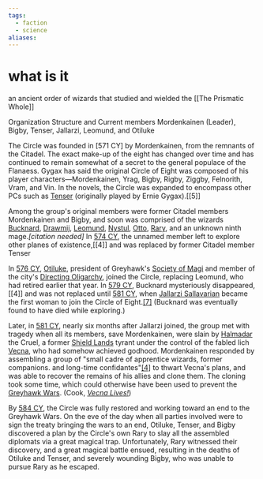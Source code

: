 ```yaml
---
tags:
  - faction
  - science
aliases:
---
```


 # what is it
 an ancient order of wizards that studied and wielded the [[The Prismatic Whole]]

Organization Structure and Current members
Mordenkainen (Leader), Bigby, Tenser, Jallarzi, Leomund, and Otiluke 

The Circle was founded in [571 CY] by Mordenkainen, from the remnants of the Citadel. The exact make-up of the eight has changed over time and has continued to remain somewhat of a secret to the general populace of the Flanaess. Gygax has said the original Circle of Eight was composed of his player characters—Mordenkainen, Yrag, Bigby, Rigby, Ziggby, Felnorith, Vram, and Vin. In the novels, the Circle was expanded to encompass other PCs such as [Tenser](https://greyhawkonline.com/greyhawkwiki/Tenser "Tenser") (originally played by Ernie Gygax).[[5]]

Among the group's original members were former Citadel members Mordenkainen and Bigby, and soon was comprised of the wizards [Bucknard](https://greyhawkonline.com/greyhawkwiki/Bucknard "Bucknard"), [Drawmij](https://greyhawkonline.com/greyhawkwiki/Drawmij "Drawmij"), [Leomund](https://greyhawkonline.com/greyhawkwiki/Leomund "Leomund"), [Nystul](https://greyhawkonline.com/greyhawkwiki/Nystul "Nystul"), [Otto](https://greyhawkonline.com/greyhawkwiki/Otto "Otto"), [Rary](https://greyhawkonline.com/greyhawkwiki/Rary "Rary"), and an unknown ninth mage._[citation needed]_ In [574 CY](https://greyhawkonline.com/greyhawkwiki/574_CY "574 CY"), the unnamed member left to explore other planes of existence,[[4]] and was replaced by former Citadel member Tenser

In [576 CY](https://greyhawkonline.com/greyhawkwiki/576_CY "576 CY"), [Otiluke](https://greyhawkonline.com/greyhawkwiki/Otiluke "Otiluke"), president of Greyhawk's [Society of Magi](https://greyhawkonline.com/greyhawkwiki/Society_of_Magi "Society of Magi") and member of the city's [Directing Oligarchy](https://greyhawkonline.com/greyhawkwiki/Directing_Oligarchy "Directing Oligarchy"), joined the Circle, replacing Leomund, who had retired earlier that year. In [579 CY](https://greyhawkonline.com/greyhawkwiki/579_CY "579 CY"), Bucknard mysteriously disappeared,[[4]] and was not replaced until [581 CY](https://greyhawkonline.com/greyhawkwiki/581_CY "581 CY"), when [Jallarzi Sallavarian](https://greyhawkonline.com/greyhawkwiki/Jallarzi_Sallavarian "Jallarzi Sallavarian") became the first woman to join the Circle of Eight.[[7]](https://greyhawkonline.com/greyhawkwiki/Circle_of_Eight#cite_note-dragon-i405-p3-aHistory_Check:_Rary_the_Traitor-7) (Bucknard was eventually found to have died while exploring.)

Later, in [581 CY](https://greyhawkonline.com/greyhawkwiki/581_CY "581 CY"), nearly six months after Jallarzi joined, the group met with tragedy when all its members, save Mordenkainen, were slain by [Halmadar](https://greyhawkonline.com/greyhawkwiki/Halmadar "Halmadar") the Cruel, a former [Shield Lands](https://greyhawkonline.com/greyhawkwiki/Shield_Lands "Shield Lands") tyrant under the control of the fabled lich [Vecna](https://greyhawkonline.com/greyhawkwiki/Vecna "Vecna"), who had somehow achieved godhood. Mordenkainen responded by assembling a group of "small cadre of apprentice wizards, former companions. and long-time confidantes"[[4]](https://greyhawkonline.com/greyhawkwiki/Circle_of_Eight#cite_note-lgj-i0-p6-a-4) to thwart Vecna's plans, and was able to recover the remains of his allies and clone them. The cloning took some time, which could otherwise have been used to prevent the [Greyhawk Wars](https://greyhawkonline.com/greyhawkwiki/Greyhawk_Wars "Greyhawk Wars"). (Cook, _[Vecna Lives!](https://greyhawkonline.com/greyhawkwiki/Vecna_Lives! "Vecna Lives!")_)

By [584 CY](https://greyhawkonline.com/greyhawkwiki/584_CY "584 CY"), the Circle was fully restored and working toward an end to the Greyhawk Wars. On the eve of the day when all parties involved were to sign the treaty bringing the wars to an end, Otiluke, Tenser, and Bigby discovered a plan by the Circle's own Rary to slay all the assembled diplomats via a great magical trap. Unfortunately, Rary witnessed their discovery, and a great magical battle ensued, resulting in the deaths of Otiluke and Tenser, and severely wounding Bigby, who was unable to pursue Rary as he escaped.  
 
